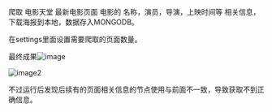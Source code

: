 爬取 电影天堂 最新电影页面 电影的 名称，演员，导演，上映时间等 相关信息，下载海报到本地，数据存入MONGODB。

在settings里面设置需要爬取的页面数量。

最终成果![image](https://raw.githubusercontent.com/zhouzheru/kinds-of-web-crawlers/master/dytt/dytt/imglist/1556175671(1).jpg)

![image2](https://raw.githubusercontent.com/zhouzheru/kinds-of-web-crawlers/master/dytt/dytt/imglist/%E5%BE%AE%E4%BF%A1%E6%88%AA%E5%9B%BE_20190425151501.png)

不过运行后发现后续有的页面相关信息的节点使用与前面不一致，导致获取不到正确信息。
